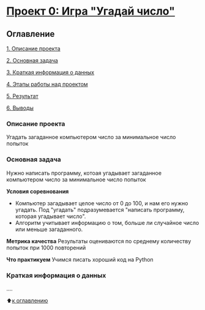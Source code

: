 # [Проект 0: Игра "Угадай число"](https://github.com/Alexx-Yu/python_classes/tree/main/Project%200)

## Оглавление

[1. Описание проекта](https://github.com/Alexx-Yu/python_classes/tree/main/Project%200/readme.md#Описание-проекта)

[2. Основная задача](https://github.com/Alexx-Yu/python_classes/tree/main/Project%200/readme.md#Основная-задача)

[3. Краткая информация о данных](https://github.com/Alexx-Yu/python_classes/tree/main/Project%200/readme.md#Краткая-информация-о-данных)

[4. Этапы работы над проектом](https://github.com/Alexx-Yu/python_classes/tree/main/Project%200/readme.md#Этапы-работы-над-проектом)

[5. Результат](https://github.com/Alexx-Yu/python_classes/tree/main/Project%200/readme.md#Результат)

[6. Выводы](https://github.com/Alexx-Yu/python_classes/tree/main/Project%200/readme.md#Выводы)


### Описание проекта
Угадать загаданное компьютером число за минимальное число попыток

### Основная задача
Нужно написать программу, котоая угадывает загаданное компьютером число за минимальное число попыток

**Условия соревнования**
- Компьютер загадывает целое число от 0 до 100, и нам его нужно угадать. Под "угадать" подразумевается "написать программу, которая угадывает число".
- Алгоритм учитывает информацию о том, больше ли случайное число или меньше загаданного.

**Метрика качества**
Результаты оцениваются по среднему количеству попыток при 1000 повторений

**Что практикуем**
Учимся писать хороший код на Python

### Краткая информация о данных
....

:arrow_up:[к оглавлению](https://github.com/Alexx-Yu/python_classes/tree/main/Project%200/readme.md#Оглавление)


